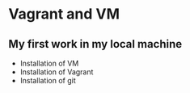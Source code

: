 # Vagrant and VM
## My first work in my local machine
* Installation of VM
* Installation of Vagrant
* Installation of git
